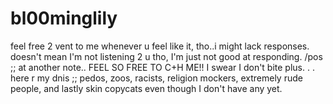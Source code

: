 # bl00minglily

feel free 2 vent to me whenever u feel like it, tho..i might lack responses. doesn't mean I'm not listening 2 u tho, I'm just not good at responding. /pos ;; at another note.. FEEL SO FREE TO C+H ME!! I swear I don't bite
plus. . . here r my dnis ;; pedos, zoos, racists, religion mockers, extremely rude people, and lastly skin copycats even though I don't have any yet.
